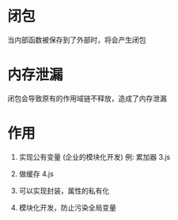 # 闭包
当内部函数被保存到了外部时，将会产生闭包


# 内存泄漏
闭包会导致原有的作用域链不释放，造成了内存泄漏


# 作用
1. 实现公有变量 (企业的模块化开发)
例: 累加器 3.js
2. 做缓存 4.js

3. 可以实现封装，属性的私有化

4. 模块化开发，防止污染全局变量